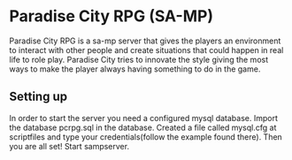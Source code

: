 # Paradise City RPG (SA-MP)

Paradise City RPG is a sa-mp server that gives the players an environment to interact with other people and create situations that could happen in real life to role play.
Paradise City tries to innovate the style giving the most ways to make the player always having something to do in the game.

## Setting up

In order to start the server you need a configured mysql database.
Import the database pcrpg.sql in the database.
Created a file called mysql.cfg at scriptfiles and type your credentials(follow the example found there).
Then you are all set!
Start sampserver.
